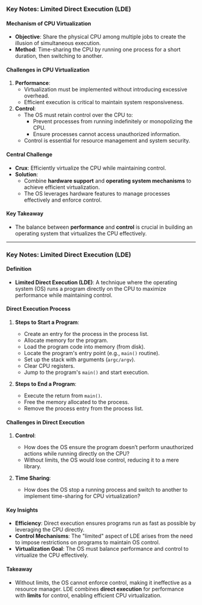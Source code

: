 ### Key Notes: Limited Direct Execution (LDE)

#### **Mechanism of CPU Virtualization**

- **Objective**: Share the physical CPU among multiple jobs to create the illusion of simultaneous execution.
- **Method**: Time-sharing the CPU by running one process for a short duration, then switching to another.

#### **Challenges in CPU Virtualization**

1. **Performance**:
    - Virtualization must be implemented without introducing excessive overhead.
    - Efficient execution is critical to maintain system responsiveness.
2. **Control**:
    - The OS must retain control over the CPU to:
        - Prevent processes from running indefinitely or monopolizing the CPU.
        - Ensure processes cannot access unauthorized information.
    - Control is essential for resource management and system security.

#### **Central Challenge**

- **Crux**: Efficiently virtualize the CPU while maintaining control.
- **Solution**:
    - Combine **hardware support** and **operating system mechanisms** to achieve efficient virtualization.
    - The OS leverages hardware features to manage processes effectively and enforce control.

#### **Key Takeaway**

- The balance between **performance** and **control** is crucial in building an operating system that virtualizes the CPU effectively.

---
### Key Notes: Limited Direct Execution (LDE)

#### **Definition**

- **Limited Direct Execution (LDE)**: A technique where the operating system (OS) runs a program directly on the CPU to maximize performance while maintaining control.

#### **Direct Execution Process**

1. **Steps to Start a Program**:
    
    - Create an entry for the process in the process list.
    - Allocate memory for the program.
    - Load the program code into memory (from disk).
    - Locate the program's entry point (e.g., `main()` routine).
    - Set up the stack with arguments (`argc/argv`).
    - Clear CPU registers.
    - Jump to the program's `main()` and start execution.
2. **Steps to End a Program**:
    
    - Execute the return from `main()`.
    - Free the memory allocated to the process.
    - Remove the process entry from the process list.

#### **Challenges in Direct Execution**

1. **Control**:
    
    - How does the OS ensure the program doesn’t perform unauthorized actions while running directly on the CPU?
    - Without limits, the OS would lose control, reducing it to a mere library.
2. **Time Sharing**:
    
    - How does the OS stop a running process and switch to another to implement time-sharing for CPU virtualization?

#### **Key Insights**

- **Efficiency**: Direct execution ensures programs run as fast as possible by leveraging the CPU directly.
- **Control Mechanisms**: The "limited" aspect of LDE arises from the need to impose restrictions on programs to maintain OS control.
- **Virtualization Goal**: The OS must balance performance and control to virtualize the CPU effectively.

#### **Takeaway**

- Without limits, the OS cannot enforce control, making it ineffective as a resource manager. LDE combines **direct execution** for performance with **limits** for control, enabling efficient CPU virtualization.
